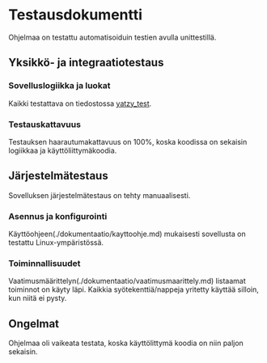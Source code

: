 # Testausdokumentti
Ohjelmaa on testattu automatisoiduin testien avulla unittestillä.

## Yksikkö- ja integraatiotestaus

### Sovelluslogiikka ja luokat
Kaikki testattava on tiedostossa [yatzy_test](./yatzy-app/src/tests/yatzy_test.py).

### Testauskattavuus
Testauksen haarautumakattavuus on 100%, koska koodissa on sekaisin logiikkaa ja käyttöliittymäkoodia.

## Järjestelmätestaus
Sovelluksen järjestelmätestaus on tehty manuaalisesti.

### Asennus ja konfigurointi
Käyttöohjeen(./dokumentaatio/kayttoohje.md) mukaisesti sovellusta on testattu Linux-ympäristössä.

### Toiminnallisuudet
Vaatimusmäärittelyn(./dokumentaatio/vaatimusmaarittely.md) listaamat toiminnot on käyty läpi. Kaikkia syötekenttiä/nappeja yritetty käyttää silloin, kun niitä ei pysty.


## Ongelmat
Ohjelmaa oli vaikeata testata, koska käyttölittymä koodia on niin paljon sekaisin.
